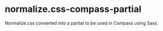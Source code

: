 normalize.css-compass-partial
=============================

Normalize.css converted into a partial to be used in Compass using Sass.